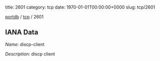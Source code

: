 title: 2601
category: tcp
date: 1970-01-01T00:00:00+0000
slug: tcp/2601

[portdb](/) / [tcp](/category/tcp.html) / 2601


## IANA Data

_Name:_ discp-client

_Description:_ discp client

